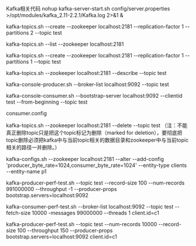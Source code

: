 Kafka相关代码
nohup kafka-server-start.sh config/server.properties >/opt/modules/kafka_2.11-2.2.1/Kafka.log  2>&1  &

kafka-topics.sh --create  --zookeeper localhost:2181 --replication-factor 1  --partitions 2  --topic test

kafka-topics.sh --list --zookeeper localhost:2181

kafka-topics.sh --create --zookeeper localhost:2181 --replication-factor 1 --partitions 1 --topic test

kafka-topics.sh --zookeeper localhost:2181 --describe --topic test

kafka-console-producer.sh --broker-list localhost:9092 --topic test

kafka-console-consumer.sh  --bootstrap-server localhost:9092 --clientid test --from-beginning --topic test

consumer.config

kafka-topics.sh --zookeeper localhost:2181  --delete --topic test
（注：不能真正删除topic只是把这个topic标记为删除（marked for deletion），要彻底把topic删除必须把kafka中与当前topic相关的数据目录和zookeeper中与当前topic相关的路径一并删除。）


kafka-configs.sh  --zookeeper localhost:2181 --alter --add-config 'producer_byte_rate=1024,consumer_byte_rate=1024' --entity-type clients --entity-name p1


kafka-producer-perf-test.sh --topic test --record-size 100 --num-records 991000000 --throughput -1 --producer-props bootstrap.servers=localhost:9092

kafka-consumer-perf-test.sh --broker-list localhost:9092 --topic test --fetch-size 10000 -messages 99000000 --threads 1  client.id=c1

kafka-producer-perf-test.sh --topic test --num-records 10000 --record-size 100 --throughput 150 --producer-props bootstrap.servers=localhost:9092 client.id=c1

